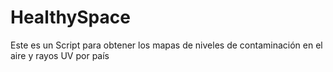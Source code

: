 # HealthySpace
Este es un Script para obtener los mapas de niveles de contaminación en el aire y rayos UV por país
